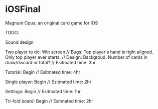 # iOSFinal
Magnum Opus, an original card game for iOS

TODO:

Sound design

Two player to do: Win screen
// Bugs: Top player's hand is right aligned. Only top player ever starts.
// Design:  Backgroud. Number of cards in draw/discard or total?
// Esitmated time: 3hr

Tutorial: Begin
// Esitmated time: 4hr

Single player: Begin
// Esitmated time: 2hr

Settings: Begin
// Esitmated time: 1hr

Tri-fold board: Begin
// Esitmated time: 2hr
